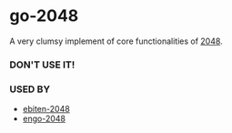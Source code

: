 # go-2048

A very clumsy implement of core functionalities of [2048](https://github.com/gabrielecirulli/2048).

### DON'T USE IT!

### USED BY

- [ebiten-2048](https://github.com/fralonra/ebiten-2048)
- [engo-2048](https://github.com/fralonra/engo-2048)